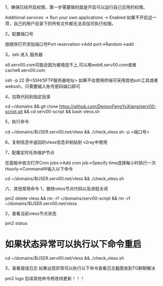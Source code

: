 1，确保已经开启权限，第一步需要做的就是开启可以运行自己应用的权限。

Additional services -> Run your own applications -> Enabled 如果不开启这一项，自己的用户目录下的所有文件都无法添加可执行权限。

2，配置端口号

按顺序打开添加端口号Port reservation->Add port->Random->add

3，ssh 进入 服务器

s6.serv00.com可能会因为被墙连不上,可以用web6.serv00.com或者cache6.serv00.com

ssh -p 22 <Login>@<SSH/SFTP服务器地址>  如果不会使用终端可采用其他ssh工具或者webssh，只需要输入账号密码端口即可

4，拉取代码到指定目录

cd ~/domains && git clone https://github.com/DemonFengYuXiang/serv00-script.git && cd serv00-script && bash vless.sh

5，执行命令

cd ~/domains/$USER.serv00.net/vless && ./check_vless.sh -p <端口号>

6，复制信息中返回的vless信息并粘贴到 v2ray中使用

7，配置定时任务维护节点

在面板中依次打开Cron jobs->Add cron job->Specify time选择每小时执行一次Hourly->Command中输入以下命令

cd ~/domains/$USER.serv00.net/vless && ./check_vless.sh

六、其他常用命令
1，删除vless节点代码以及进程关闭

pm2 delete vless && rm -rf ~/domains/serv00-script && rm -rf ~/domains/$USER.serv00.net/vless

2，查看当前vless节点状态

pm2 status

# 如果状态异常可以执行以下命令重启

cd ~/domains/$USER.serv00.net/vless && ./check_vless.sh

3，查看错误日志
如果出现异常可以执行以下命令查看日志截图发到TG群聊解决

pm2 logs
后续其他命令修改待更新！！！
